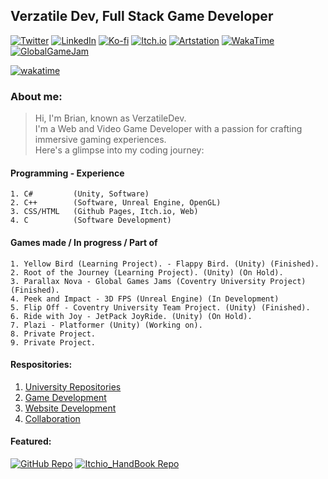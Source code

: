 ## Verzatile Dev, Full Stack Game Developer

[![Twitter](https://img.shields.io/badge/X-Twitter-Blue?style=for-the-badge&labelColor=0074E4)](https://twitter.com/VerzatileDev)
[![LinkedIn](https://img.shields.io/badge/LinkedIn-Blue?style=for-the-badge&labelColor=0074E4)](https://www.linkedin.com/in/brian-l%C3%A4tt-53b592194/)
[![Ko-fi](https://img.shields.io/badge/Ko--fi-Blue?style=for-the-badge&labelColor=0074E4)](https://ko-fi.com/verzatiledev)
[![Itch.io](https://img.shields.io/badge/Itch.io-Blue?style=for-the-badge&labelColor=0074E4)](https://verzatiledev.itch.io/)
[![Artstation](https://img.shields.io/badge/Artstation-Blue?style=for-the-badge&labelColor=0074E4)](https://www.artstation.com/verzatiledev)
[![WakaTime](https://img.shields.io/badge/WakaTime-Blue?style=for-the-badge&labelColor=0074E4)](https://wakatime.com/@VerzatileDev)
[![GlobalGameJam](https://img.shields.io/badge/GlobalGameJam-Blue?style=for-the-badge&labelColor=0074E4)](https://globalgamejam.org/users/verzatilius)

<!--    PLATFORMS AVAILABLE    -->
[![wakatime](https://wakatime.com/badge/user/c750bcfe-b7cb-4d8e-9808-1c02b3316496.svg?style=for-the-badge&label=%20&logo=WakaTime&logoColor=black&color=black&labelColor=black)](https://wakatime.com/@c750bcfe-b7cb-4d8e-9808-1c02b3316496)
<br/>

### **About me:**

>Hi, I'm Brian, known as VerzatileDev. <br>
>I'm a Web and Video Game Developer with a passion for crafting immersive gaming experiences. <br>
>Here's a glimpse into my coding journey:


#### Programming - Experience

    1. C#         (Unity, Software)
    2. C++        (Software, Unreal Engine, OpenGL)
    3. CSS/HTML   (Github Pages, Itch.io, Web)
    4. C          (Software Development)

#### Games made / In progress / Part of

    1. Yellow Bird (Learning Project). - Flappy Bird. (Unity) (Finished).
    2. Root of the Journey (Learning Project). (Unity) (On Hold).
    3. Parallax Nova - Global Games Jams (Coventry University Project) (Finished).
    4. Peek and Impact - 3D FPS (Unreal Engine) (In Development)
    5. Flip Off - Coventry University Team Project. (Unity) (Finished).
    6. Ride with Joy - JetPack JoyRide. (Unity) (On Hold).
    7. Plazi - Platformer (Unity) (Working on).
    8. Private Project.
    9. Private Project.

#### Respositories:
1. <a href="https://github.com/stars/VerzatileDev/lists/university-repositories"> University Repositories </a>
2. <a href="https://github.com/stars/VerzatileDev/lists/game-development"> Game Development </a>
3. <a href="https://github.com/stars/VerzatileDev/lists/website-development"> Website Development </a>
4. <a href="https://github.com/stars/VerzatileDev/lists/collaboration"> Collaboration </a>


#### Featured: 

[![GitHub Repo](https://github-readme-stats.vercel.app/api/pin/?username=VerzatileDevOrg&repo=Programming_HandBook&theme=react&hide_border=true)](https://github.com/VerzatileDevOrg/Programming_HandBook)
[![Itchio_HandBook Repo](https://github-readme-stats.vercel.app/api/pin/?username=VerzatileDev&repo=Itchio_HandBook&theme=react&hide_border=true)](https://github.com/VerzatileDev/Itchio_HandBook)

